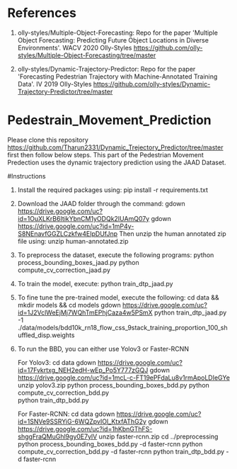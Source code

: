 # References 

1. olly-styles/Multiple-Object-Forecasting: Repo for the paper 'Multiple Object Forecasting: Predicting Future Object Locations in Diverse Environments'. WACV 2020
Olly-Styles
https://github.com/olly-styles/Multiple-Object-Forecasting/tree/master

2. olly-styles/Dynamic-Trajectory-Predictor: Repo for the paper 'Forecasting Pedestrian Trajectory with Machine-Annotated Training Data'. IV 2019
Olly-Styles
https://github.com/olly-styles/Dynamic-Trajectory-Predictor/tree/master


# Pedestrain_Movement_Prediction
Please clone this repository https://github.com/Tharun2331/Dynamic_Trejectory_Predictor/tree/master first then follow below steps.
This part of the Pedestrian Movement Predection uses the dynamic trajectory prediction using the JAAD Dataset.

#Instructions

1. Install the required packages using: pip install -r requirements.txt

2. Download the JAAD folder through the command:
    gdown https://drive.google.com/uc?id=1OuXLKrB6ItikYbnCM1yODQk2IUAmQ07y
    gdown https://drive.google.com/uc?id=1mP4y-S8NEnavfGGZLCzkfw4EIpDUfJnp
   Then unzip the human annotated zip file using: unzip human-annotated.zip

3. To preprocess the dataset, execute the following programs:
   python process_bounding_boxes_jaad.py
   python compute_cv_correction_jaad.py

4. To train the model, execute:
   python train_dtp_jaad.py

5. To fine tune the pre-trained model, execute the following:
   cd data && mkdir models && cd models
   gdown https://drive.google.com/uc?id=1J2VclWeEjMj7WQhTmEPhjCaza4w5PSmX
   python train_dtp_jaad.py -1 ./data/models/bdd10k_rn18_flow_css_9stack_training_proportion_100_shuffled_disp.weights

6. To run the BBD, you can either use Yolov3 or Faster-RCNN

   For Yolov3:
   cd data
   gdown https://drive.google.com/uc?id=17Fvkrtxg_NEH2edH-wEp_Po5Y777zGQJ
   gdown https://drive.google.com/uc?id=1mcL-c-FT19ePFdaLu8v1rmApoLDIeGYe
   unzip yolov3.zip
   python process_bounding_boxes_bdd.py
   python compute_cv_correction_bdd.py  
   python train_dtp_bdd.py

   For Faster-RCNN:
   cd data
   gdown https://drive.google.com/uc?id=1SNVe9SSRYiG-6WQZpvIOl_KtxfAThG2y
   gdown https://drive.google.com/uc?id=1hKbnGThFS-shggFraQMuGhl9gy0E7ylV
   unzip faster-rcnn.zip
   cd ../preprocessing
   python process_bounding_boxes_bdd.py -d faster-rcnn
   python compute_cv_correction_bdd.py -d faster-rcnn
   python train_dtp_bdd.py -d faster-rcnn



